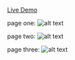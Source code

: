 [Live Demo](https://ristorante-con-fusion-2021.netlify.app/)

page one:
![alt text](https://i.ibb.co/m6gKW6t/screencapture-127-0-0-1-5500-ristorante-con-fusion-index-html-2021-02-21-05-08-11.png)

page two:
![alt text](https://i.ibb.co/vs60DW1/screencapture-127-0-0-1-5500-ristorante-con-fusion-aboutus-html-2021-02-21-05-08-42.png)

page three:
![alt text](https://i.ibb.co/k8XGPmD/screencapture-127-0-0-1-5500-ristorante-con-fusion-contactus-html-2021-02-21-05-08-29.png)
